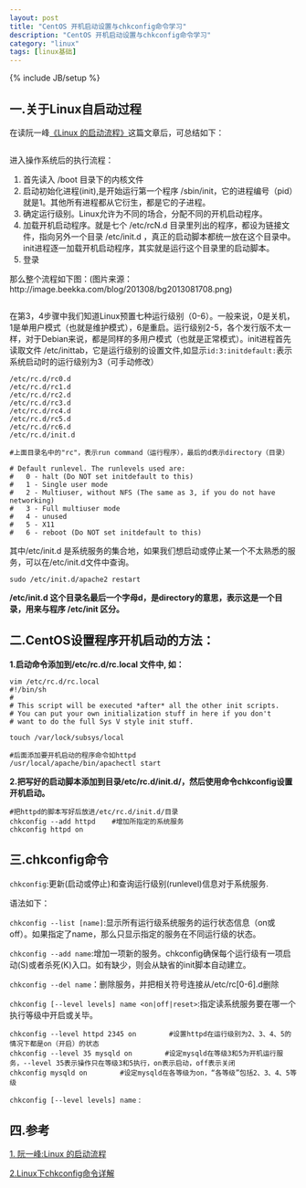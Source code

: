 ```yaml
---
layout: post
title: "CentOS 开机启动设置与chkconfig命令学习"
description: "CentOS 开机启动设置与chkconfig命令学习"
category: "linux"
tags: [linux基础]
---
```

{% include JB/setup %}

<h2>一.关于Linux自启动过程</h2>

<p>在读阮一峰<a href="http://www.ruanyifeng.com/blog/2013/08/linux_boot_process.html">《Linux 的启动流程》</a>这篇文章后，可总结如下：</p>

<p><img src="http://image.beekka.com/blog/201308/bg2013081701.png" alt="" /></p>

<p>进入操作系统后的执行流程：</p>

<ol>
<li>首先读入 /boot 目录下的内核文件</li>
<li>启动初始化进程(init),是开始运行第一个程序 /sbin/init，它的进程编号（pid）就是1。其他所有进程都从它衍生，都是它的子进程。</li>
<li>确定运行级别。Linux允许为不同的场合，分配不同的开机启动程序。</li>
<li>加载开机启动程序。就是七个 /etc/rcN.d 目录里列出的程序，都设为链接文件，指向另外一个目录 /etc/init.d ，真正的启动脚本都统一放在这个目录中。init进程逐一加载开机启动程序，其实就是运行这个目录里的启动脚本。</li>
<li>登录</li>
</ol>

<p>那么整个流程如下图：(图片来源：http://image.beekka.com/blog/201308/bg2013081708.png)</p>

<p><img src="http://image.beekka.com/blog/201308/bg2013081708.png" alt="" /></p>

<!--more-->

<p>在第3，4步骤中我们知道Linux预置七种运行级别（0-6）。一般来说，0是关机，1是单用户模式（也就是维护模式），6是重启。运行级别2-5，各个发行版不太一样，对于Debian来说，都是同样的多用户模式（也就是正常模式）。init进程首先读取文件 /etc/inittab，它是运行级别的设置文件,如显示<code>id:3:initdefault:</code>表示系统启动时的运行级别为3（可手动修改）</p>

<pre><code>/etc/rc.d/rc0.d  
/etc/rc.d/rc1.d  
/etc/rc.d/rc2.d  
/etc/rc.d/rc3.d  
/etc/rc.d/rc4.d  
/etc/rc.d/rc5.d  
/etc/rc.d/rc6.d  
/etc/rc.d/init.d

#上面目录名中的"rc"，表示run command（运行程序），最后的d表示directory（目录） 

# Default runlevel. The runlevels used are:
#   0 - halt (Do NOT set initdefault to this)
#   1 - Single user mode
#   2 - Multiuser, without NFS (The same as 3, if you do not have networking)
#   3 - Full multiuser mode
#   4 - unused
#   5 - X11
#   6 - reboot (Do NOT set initdefault to this)
</code></pre>

<p>其中/etc/init.d 是系统服务的集合地，如果我们想启动或停止某一个不太熟悉的服务，可以在/etc/init.d文件中查询。</p>

<pre><code>sudo /etc/init.d/apache2 restart
</code></pre>

<p><strong>/etc/init.d 这个目录名最后一个字母d，是directory的意思，表示这是一个目录，用来与程序 /etc/init 区分。</strong></p>

<h2>二.CentOS设置程序开机启动的方法：</h2>

<p><strong>1.启动命令添加到/etc/rc.d/rc.local 文件中, 如：</strong></p>

<pre><code>vim /etc/rc.d/rc.local
#!/bin/sh
#
# This script will be executed *after* all the other init scripts.
# You can put your own initialization stuff in here if you don't
# want to do the full Sys V style init stuff.

touch /var/lock/subsys/local

#后面添加要开机启动的程序命令如httpd
/usr/local/apache/bin/apachectl start
</code></pre>

<p><strong>2.把写好的启动脚本添加到目录/etc/rc.d/init.d/，然后使用命令chkconfig设置开机启动。</strong></p>

<pre><code>#把httpd的脚本写好后放进/etc/rc.d/init.d/目录
chkconfig --add httpd    #增加所指定的系统服务
chkconfig httpd on
</code></pre>

<h2>三.chkconfig命令</h2>

<p><code>chkconfig</code>:更新(启动或停止)和查询运行级别(runlevel)信息对于系统服务.</p>

<p>语法如下：</p>

<p><code>chkconfig --list [name]</code>:显示所有运行级系统服务的运行状态信息（on或off）。如果指定了name，那么只显示指定的服务在不同运行级的状态。</p>

<p><code>chkconfig --add name</code>:增加一项新的服务。chkconfig确保每个运行级有一项启动(S)或者杀死(K)入口。如有缺少，则会从缺省的init脚本自动建立。</p>

<p><code>chkconfig --del name</code>：删除服务，并把相关符号连接从/etc/rc[0-6].d删除</p>

<p><code>chkconfig [--level levels] name &lt;on|off|reset&gt;</code>:指定读系统服务要在哪一个执行等级中开启或关毕。</p>

<pre><code>chkconfig --level httpd 2345 on        #设置httpd在运行级别为2、3、4、5的情况下都是on（开启）的状态
chkconfig --level 35 mysqld on        #设定mysqld在等级3和5为开机运行服务，--level 35表示操作只在等级3和5执行，on表示启动，off表示关闭
chkconfig mysqld on        #设定mysqld在各等级为on，“各等级”包括2、3、4、5等级
</code></pre>

<p><code>chkconfig [--level levels] name</code> :</p>

<h2>四.参考</h2>

<p><a href="http://www.ruanyifeng.com/blog/2013/08/linux_boot_process.html">1. 阮一峰:Linux 的启动流程</a></p>

<p><a href="http://www.cnblogs.com/panjun-donet/archive/2010/08/10/1796873.html">2.Linux下chkconfig命令详解</a></p>
